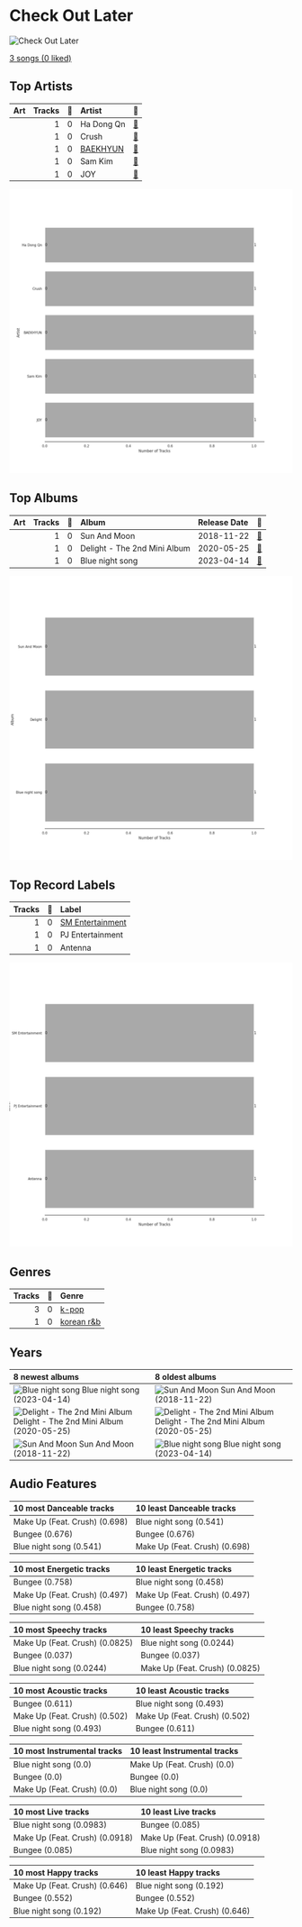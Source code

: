 # Check Out Later


<img src="https://i.scdn.co/image/ab67616d0000b273a280844e6f3397b0632ff64f" alt="Check Out Later" width="100" />

[3 songs (0 liked)](tracks.md)

## Top Artists

| Art | Tracks | 💚 | Artist | 🔗 |
|:---|---:|---:|:---|:---|
| <img src="https://i.scdn.co/image/ab6761610000e5ebc9df035b4a4fb5ff110d50fd" alt="" width="50" /> | 1 | 0 | Ha Dong Qn | [🔗](https://open.spotify.com/artist/7gjNpUcKOWzo2jnN7VsxoQ) |
| <img src="https://i.scdn.co/image/ab6761610000e5eb8e9d1c8642df6f869631fe62" alt="" width="50" /> | 1 | 0 | Crush | [🔗](https://open.spotify.com/artist/6aLdhHUqgdKE86xbtNmY8g) |
| <img src="https://i.scdn.co/image/ab6761610000e5eb1e2e0f17d257a40be0782f35" alt="" width="50" /> | 1 | 0 | [BAEKHYUN](../../artists/baekhyun/overview.md) | [🔗](https://open.spotify.com/artist/4ufh0WuMZh6y4Dmdnklvdl) |
| <img src="https://i.scdn.co/image/ab6761610000e5eb18c434d49d7d2f82199fde6d" alt="" width="50" /> | 1 | 0 | Sam Kim | [🔗](https://open.spotify.com/artist/4BBN286rBKyCWsSPq2cxYO) |
| <img src="https://i.scdn.co/image/ab6761610000e5ebc8166baa6c8c9a5d1dbc41b5" alt="" width="50" /> | 1 | 0 | JOY | [🔗](https://open.spotify.com/artist/0sYpJ0nCC8AlDrZFeAA7ub) |

![Bar chart of top 5 artists](../../images/playlists/check_out_later/artists.png)



## Top Albums

| Art | Tracks | 💚 | Album | Release Date | 🔗 |
|:---|---:|---:|:---|:---|:---|
| <img src="https://i.scdn.co/image/ab67616d0000b2738368fc4dff4622c0e00e6dbf" alt="" width="50" /> | 1 | 0 | Sun And Moon | 2018-11-22 | [🔗](https://open.spotify.com/album/0AsQlY5YENtlvd8SLnrSxX) |
| <img src="https://i.scdn.co/image/ab67616d0000b273a280844e6f3397b0632ff64f" alt="" width="50" /> | 1 | 0 | Delight - The 2nd Mini Album | 2020-05-25 | [🔗](https://open.spotify.com/album/75sPv82oaDKYjtuuS4l3Vc) |
| <img src="https://i.scdn.co/image/ab67616d0000b273a5f245097f0d8a5a108a5087" alt="" width="50" /> | 1 | 0 | Blue night song | 2023-04-14 | [🔗](https://open.spotify.com/album/2EIFbTHUp9QwbxJrs5w3pB) |

![Bar chart of top 3 albums](../../images/playlists/check_out_later/albums.png)

## Top Record Labels

| Tracks | 💚 | Label |
|---:|---:|:---|
| 1 | 0 | [SM Entertainment](../../labels/sm_entertainment/overview.md) |
| 1 | 0 | PJ Entertainment |
| 1 | 0 | Antenna |

![Bar chart of top 3 record labels](../../images/playlists/check_out_later/labels.png)

## Genres

| Tracks | 💚 | Genre |
|---:|---:|:---|
| 3 | 0 | [k-pop](../../genres/k_pop/overview.md) |
| 1 | 0 | [korean r&b](../../genres/korean_r_b/overview.md) |



## Years





| 8 newest albums | 8 oldest albums |
|:---|:---|
| <div><img src="https://i.scdn.co/image/ab67616d0000b273a5f245097f0d8a5a108a5087" alt="Blue night song" width="50" /> <span>Blue night song (2023-04-14)</span></div> | <div><img src="https://i.scdn.co/image/ab67616d0000b2738368fc4dff4622c0e00e6dbf" alt="Sun And Moon" width="50" /> <span>Sun And Moon (2018-11-22)</span></div> |
| <div><img src="https://i.scdn.co/image/ab67616d0000b273a280844e6f3397b0632ff64f" alt="Delight - The 2nd Mini Album" width="50" /> <span>Delight - The 2nd Mini Album (2020-05-25)</span></div> | <div><img src="https://i.scdn.co/image/ab67616d0000b273a280844e6f3397b0632ff64f" alt="Delight - The 2nd Mini Album" width="50" /> <span>Delight - The 2nd Mini Album (2020-05-25)</span></div> |
| <div><img src="https://i.scdn.co/image/ab67616d0000b2738368fc4dff4622c0e00e6dbf" alt="Sun And Moon" width="50" /> <span>Sun And Moon (2018-11-22)</span></div> | <div><img src="https://i.scdn.co/image/ab67616d0000b273a5f245097f0d8a5a108a5087" alt="Blue night song" width="50" /> <span>Blue night song (2023-04-14)</span></div> |
## Audio Features

| 10 most Danceable tracks | 10 least Danceable tracks |
|:---|:---|
| Make Up (Feat. Crush) (0.698) | Blue night song (0.541) |
| Bungee (0.676) | Bungee (0.676) |
| Blue night song (0.541) | Make Up (Feat. Crush) (0.698) |

| 10 most Energetic tracks | 10 least Energetic tracks |
|:---|:---|
| Bungee (0.758) | Blue night song (0.458) |
| Make Up (Feat. Crush) (0.497) | Make Up (Feat. Crush) (0.497) |
| Blue night song (0.458) | Bungee (0.758) |

| 10 most Speechy tracks | 10 least Speechy tracks |
|:---|:---|
| Make Up (Feat. Crush) (0.0825) | Blue night song (0.0244) |
| Bungee (0.037) | Bungee (0.037) |
| Blue night song (0.0244) | Make Up (Feat. Crush) (0.0825) |

| 10 most Acoustic tracks | 10 least Acoustic tracks |
|:---|:---|
| Bungee (0.611) | Blue night song (0.493) |
| Make Up (Feat. Crush) (0.502) | Make Up (Feat. Crush) (0.502) |
| Blue night song (0.493) | Bungee (0.611) |

| 10 most Instrumental tracks | 10 least Instrumental tracks |
|:---|:---|
| Blue night song (0.0) | Make Up (Feat. Crush) (0.0) |
| Bungee (0.0) | Bungee (0.0) |
| Make Up (Feat. Crush) (0.0) | Blue night song (0.0) |

| 10 most Live tracks | 10 least Live tracks |
|:---|:---|
| Blue night song (0.0983) | Bungee (0.085) |
| Make Up (Feat. Crush) (0.0918) | Make Up (Feat. Crush) (0.0918) |
| Bungee (0.085) | Blue night song (0.0983) |

| 10 most Happy tracks | 10 least Happy tracks |
|:---|:---|
| Make Up (Feat. Crush) (0.646) | Blue night song (0.192) |
| Bungee (0.552) | Bungee (0.552) |
| Blue night song (0.192) | Make Up (Feat. Crush) (0.646) |
